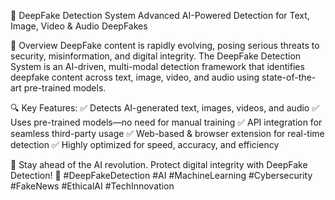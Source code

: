 📌 DeepFake Detection System
Advanced AI-Powered Detection for Text, Image, Video & Audio DeepFakes


🚀 Overview
DeepFake content is rapidly evolving, posing serious threats to security, misinformation, and digital integrity. The DeepFake Detection System is an AI-driven, multi-modal detection framework that identifies deepfake content across text, image, video, and audio using state-of-the-art pre-trained models.

🔍 Key Features:
✅ Detects AI-generated text, images, videos, and audio
✅ Uses pre-trained models—no need for manual training
✅ API integration for seamless third-party usage
✅ Web-based & browser extension for real-time detection
✅ Highly optimized for speed, accuracy, and efficiency

🚀 Stay ahead of the AI revolution. Protect digital integrity with DeepFake Detection!
🔹 #DeepFakeDetection #AI #MachineLearning #Cybersecurity #FakeNews #EthicalAI #TechInnovation
